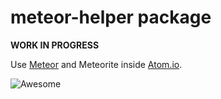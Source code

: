 # meteor-helper package

**WORK IN PROGRESS**

Use [Meteor](https://www.meteor.com/) and Meteorite inside [Atom.io](https://atom.io/).

![Awesome](https://avatars3.githubusercontent.com/u/227831?s=460)
